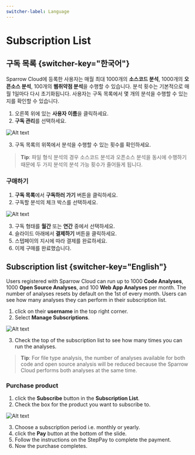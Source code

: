 ```yaml
---
switcher-label: Language
---
```

# Subscription List


## 구독 목록 {switcher-key="한국어"}

Sparrow Cloud에 등록한 사용자는 매월 최대 1000개의 **소스코드 분석**, 1000개의 **오픈소스 분석**, 100개의 **웹취약점 분석**을 수행할 수 있습니다. 분석 횟수는 기본적으로 매월 1일마다 다시 초기화됩니다. 사용자는 구독 목록에서 몇 개의 분석을 수행할 수 있는지를 확인할 수 있습니다.

1. 오른쪽 위에 있는 **사용자 이름**을 클릭하세요.
2. **구독 관리**를 선택하세요.

<img src="내계정_구독00.png" alt="Alt text"/>

3. 구독 목록의 위쪽에서 분석을 수행할 수 있는 횟수를 확인하세요.

> **Tip**: 파일 형식 분석의 경우 소스코드 분석과 오픈소스 분석을 동시에 수행하기 때문에 두 가지 분석의 분석 가능 횟수가 줄어들게 됩니다.


### 구매하기

1. **구독 목록**에서 **구독하러 가기** 버튼을 클릭하세요.
2. 구독할 분석의 체크 박스를 선택하세요.

<img src="내계정_구독01.png" alt="Alt text"/>

3. 구독 형태를 **월간** 또는 **연간** 중에서 선택하세요.
4. 슬라이드 아래에서 **결제하기** 버튼을 클릭하세요. 
5. 스텝페이의 지시에 따라 결제를 완료하세요. 
6. 이제 구매를 완료했습니다.



## Subscription list {switcher-key="English"}

Users registered with Sparrow Cloud can run up to 1000 **Code Analyses**, 1000 **Open Source Analyses**, and 100 **Web App Analyses** per month. The number of analyses resets by default on the 1st of every month. Users can see how many analyses they can perform in their subscription list.

1. click on their **username** in the top right corner.
2. Select **Manage Subscriptions**.

<img src="myaccount_sub00.png" alt="Alt text"/>

3. Check the top of the subscription list to see how many times you can run the analyses.

> **Tip**: For file type analysis, the number of analyses available for both code and open source analysis will be reduced because the Sparrow Cloud performs both analyses at the same time.


### Purchase product

1. click the **Subscribe** button in the **Subscription List**.
2. Check the box for the product you want to subscribe to.

<img src="myaccount_sub01.png" alt="Alt text"/>

3. Choose a subscription period i.e. monthly or yearly. 
4. click the **Pay** button at the bottom of the slide. 
5. Follow the instructions on the StepPay to complete the payment. 
6. Now the purchase completes.